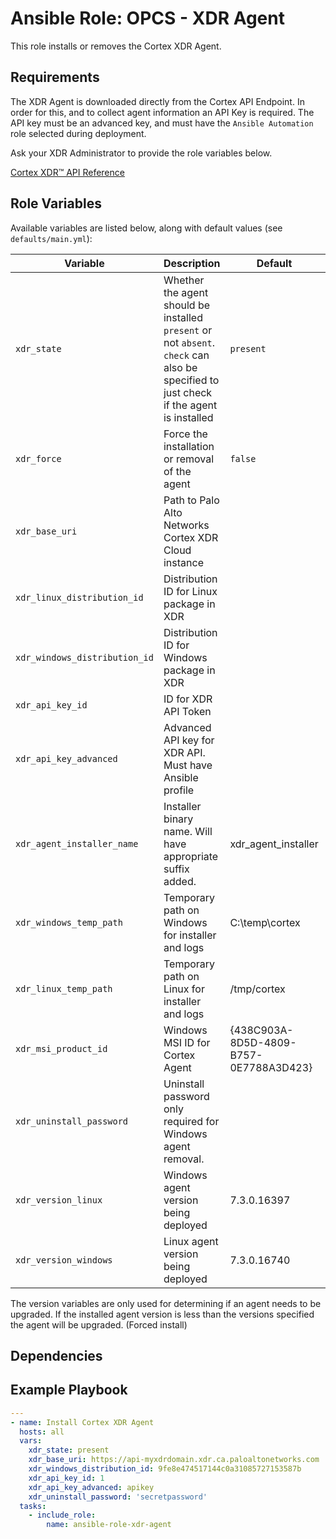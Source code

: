 # Ansible Role: OPCS - XDR Agent
This role installs or removes the Cortex XDR Agent.

## Requirements

The XDR Agent is downloaded directly from the Cortex API Endpoint. In order for this, and to collect agent information an API Key is required. 
The API key must be an advanced key, and must have the `Ansible Automation` role selected during deployment.

Ask your XDR Administrator to provide the role variables below. 

[Cortex XDR™ API Reference](https://docs.paloaltonetworks.com/cortex/cortex-xdr/cortex-xdr-api.html)

## Role Variables

Available variables are listed below, along with default values (see `defaults/main.yml`):

| Variable     | Description                                                                                                                             | Default   | Required |
| ------------ | --------------------------------------------------------------------------------------------------------------------------------------- | --------- | ------------ |
| `xdr_state` | Whether the agent should be installed `present` or not `absent`. `check` can also be specified to just check if the agent is installed | `present` | N |
| `xdr_force` | Force the installation or removal of the agent                                                                                         | `false`   | N  |
| `xdr_base_uri` | Path to Palo Alto Networks Cortex XDR Cloud instance |  | Y |
| `xdr_linux_distribution_id` | Distribution ID for Linux package in XDR |  | Y |
| `xdr_windows_distribution_id` | Distribution ID for Windows package in XDR |  | Y |
| `xdr_api_key_id` | ID for XDR API Token |  | Y |
| `xdr_api_key_advanced` | Advanced API key for XDR API. Must have Ansible profile |  | Y |
| `xdr_agent_installer_name` | Installer binary name. Will have appropriate suffix added. | xdr_agent_installer | N |
| `xdr_windows_temp_path` | Temporary path on Windows for installer and logs | C:\temp\cortex | N |
| `xdr_linux_temp_path` | Temporary path on Linux for installer and logs | /tmp/cortex | N |
| `xdr_msi_product_id` | Windows MSI ID for Cortex Agent | {438C903A-8D5D-4809-B757-0E7788A3D423} | N |
| `xdr_uninstall_password` | Uninstall password only required for Windows agent removal. |  | ? |
| `xdr_version_linux` | Windows agent version being deployed | 7.3.0.16397 | N |
| `xdr_version_windows` | Linux agent version being deployed | 7.3.0.16740 | N |

The version variables are only used for determining if an agent needs to be upgraded. If the installed agent version is less than the versions specified the agent will be upgraded. (Forced install)

## Dependencies

## Example Playbook

```yaml
---
- name: Install Cortex XDR Agent
  hosts: all
  vars:
    xdr_state: present
    xdr_base_uri: https://api-myxdrdomain.xdr.ca.paloaltonetworks.com
    xdr_windows_distribution_id: 9fe8e474517144c0a31085727153587b
    xdr_api_key_id: 1
    xdr_api_key_advanced: apikey
    xdr_uninstall_password: 'secretpassword'
  tasks:
    - include_role: 
        name: ansible-role-xdr-agent
        
```

